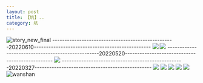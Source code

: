 ```yaml
---
layout: post
title: 【坑】..
category: 坑
---
```

![story_new_final](http://rfbyhtcfm.hd-bkt.clouddn.com/img/story_new_final_0322.png)
--------------------------------------------------20220610------------------------------------------------
![](http://rfbyavrvr.hd-bkt.clouddn.com/img/keng_220610_2.jpg)
![](http://rfbyavrvr.hd-bkt.clouddn.com/img/keng_220610_1.jpg)
--------------------------------------------------20220520------------------------------------------------
![](http://rfbyavrvr.hd-bkt.clouddn.com/img/keng_220520_3.jpg)
--------------------------------------------------20220327------------------------------------------------
![](http://rfbyhtcfm.hd-bkt.clouddn.com/img/ali-220327-6.jpg)
![](http://rfbyhtcfm.hd-bkt.clouddn.com/img/ali-220327-4.jpg)
![](http://rfbyhtcfm.hd-bkt.clouddn.com/img/ali-220327-5.jpg)
![](http://rfbyhtcfm.hd-bkt.clouddn.com/img/ali-220327-2.jpg)
![](http://rfbyhtcfm.hd-bkt.clouddn.com/img/ali-220327-3.jpg)
![wanshan](http://rfbyhtcfm.hd-bkt.clouddn.com/img/wanshan.png)